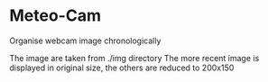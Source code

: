 # Meteo-Cam
Organise webcam image  chronologically

The image are taken from ./img directory
The more recent image is displayed in original size, the others are reduced to 200x150
